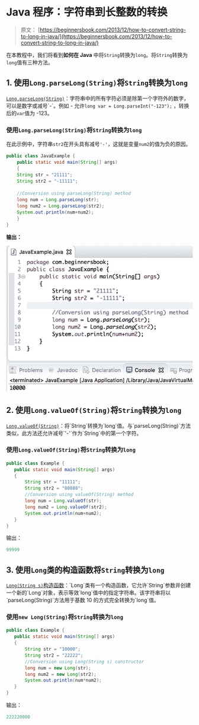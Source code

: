 # Java 程序：字符串到长整数的转换

> 原文： [https://beginnersbook.com/2013/12/how-to-convert-string-to-long-in-java/](https://beginnersbook.com/2013/12/how-to-convert-string-to-long-in-java/)

在本教程中，我们将看到**如何在 Java** 中将`String`转换为`long`。将`String`转换为`long`值有三种方法。

## 1\. 使用`Long.parseLong(String)`将`String`转换为`long`

[`Long.parseLong(String)`](https://docs.oracle.com/javase/7/docs/api/java/lang/Long.html#parseLong(java.lang.String))：字符串中的所有字符必须是除第一个字符外的数字，可以是数字或减号`-`。例如 - 允许`long var = Long.parseInt("-123");` ，转换后的`var`值为 -123。

### 使用`Long.parseLong(String)`将`String`转换为`long`

在此示例中，字符串`str2`在开头具有减号`'-'`，这就是变量`num2`的值为负的原因。

```java
public class JavaExample {
    public static void main(String[] args)
    {
	String str = "21111";
	String str2 = "-11111";

	//Conversion using parseLong(String) method
	long num = Long.parseLong(str);
	long num2 = Long.parseLong(str2);
	System.out.println(num+num2);		
    }
}

```

**输出：**

![Java String to Long conversion](img/08faa430dc7d1178d40aba8f2bcf88c1.jpg)

## 2\. 使用`Long.valueOf(String)`将`String`转换为`long`

[`Long.valueOf(String)`](https://docs.oracle.com/javase/7/docs/api/java/lang/Long.html#valueOf(java.lang.String))：将`String`转换为`long`值。与`parseLong(String)`方法类似，此方法还允许减号`'-'`作为`String`中的第一个字符。

### 使用`Long.valueOf(String)`将`String`转换为`long`

```java
public class Example {
   public static void main(String[] args)
   {
       String str = "11111";
       String str2 = "88888";
       //Conversion using valueOf(String) method
       long num = Long.valueOf(str);
       long num2 = Long.valueOf(str2);
       System.out.println(num+num2);		
   }
}
```

输出：

```java
99999
```

## 3\. 使用`Long`类的构造函数将`String`转换为`long`

[`Long(String s)`构造函数](https://docs.oracle.com/javase/7/docs/api/java/lang/Long.html#Long(java.lang.String))：`Long`类有一个构造函数，它允许`String`参数并创建一个新的`Long`对象，表示等效`long`值中的指定字符串。该字符串将以`parseLong(String)`方法用于基数 10 的方式完全转换为`long`值。

### 使用`new Long(String)`将`String`转换为`long`

```java
public class Example {
   public static void main(String[] args)
   {
       String str = "10000";
       String str2 = "22222";
       //Conversion using Long(String s) constructor
       long num = new Long(str);
       long num2 = new Long(str2);
       System.out.println(num*num2);		
   }
}

```

输出：

```java
222220000
```
